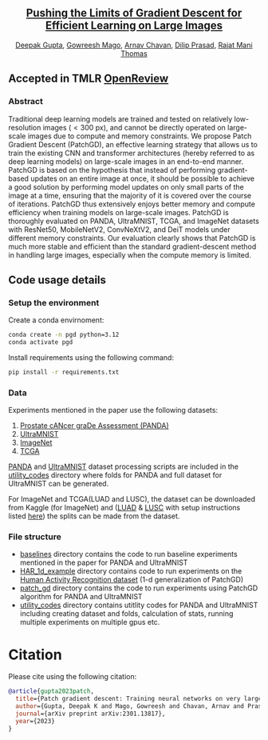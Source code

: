 <div align="center">

<h2><a href="https://openreview.net/forum?id=6dS1jhdemD/">Pushing the Limits of Gradient Descent for Efficient Learning on Large Images</a></h2>

[Deepak Gupta](https://dkgupta90.github.io/), [Gowreesh Mago](https://scholar.google.com/citations?user=ewFlY0gAAAAJ&hl=en), [Arnav Chavan](https://sites.google.com/view/arnavchavan/), [Dilip Prasad](https://en.uit.no/ansatte/person?p_document_id=615677), [Rajat Mani Thomas](https://scholar.google.nl/citations?user=gw2bllMAAAAJ&hl=en)

</div>

## Accepted in TMLR [OpenReview](https://openreview.net/forum?id=6dS1jhdemD)

### Abstract

Traditional deep learning models are trained and tested on relatively low-resolution images ($<300$ px), and cannot be directly operated on large-scale images due to compute and memory constraints. We propose Patch Gradient Descent (PatchGD), an effective learning strategy that allows us to train the existing CNN and transformer architectures (hereby referred to as deep learning models) on large-scale images in an end-to-end manner. PatchGD is based on the hypothesis that instead of performing gradient-based updates on an entire image at once, it should be possible to achieve a good solution by performing model updates on only small parts of the image at a time, ensuring that the majority of it is covered over the course of iterations. PatchGD thus extensively enjoys better memory and compute efficiency when training models on large-scale images. PatchGD is thoroughly evaluated on PANDA, UltraMNIST, TCGA, and ImageNet datasets with ResNet50, MobileNetV2, ConvNeXtV2, and DeiT models under different memory constraints. Our evaluation clearly shows that PatchGD is much more stable and efficient than the standard gradient-descent method in handling large images, especially when the compute memory is limited.




## Code usage details


### Setup the environment

Create a conda envirnoment:
```bash
conda create -n pgd python=3.12
conda activate pgd
```
Install requirements using the following command: 
```bash
pip install -r requirements.txt
```

### Data
Experiments mentioned in the paper use the following datasets:
<ol>
    <li><a href="https://www.kaggle.com/c/prostate-cancer-grade-assessment/data">Prostate cANcer graDe Assessment (PANDA)</a></li>
    <li><a href="https://www.nature.com/articles/s41597-024-03587-4">UltraMNIST</a></li>
    <li><a href="https://www.kaggle.com/c/imagenet-object-localization-challenge/overview/description">ImageNet</a></li>
    <li><a href="https://www.cancer.gov/ccg/research/genome-sequencing/tcga">TCGA</a></li>
</ol>

<a href="https://www.kaggle.com/c/prostate-cancer-grade-assessment/data">PANDA</a> and <a href="https://www.nature.com/articles/s41597-024-03587-4">UltraMNIST</a> dataset processing scripts are included in the [utility_codes](./utility_codes) directory where folds for PANDA and full dataset for UltraMNIST can be generated. 

For ImageNet and TCGA(LUAD and LUSC), the dataset can be downloaded from Kaggle (for ImageNet) and (<a href="https://portal.gdc.cancer.gov/projects/TCGA-LUAD">LUAD</a> & <a href="https://portal.gdc.cancer.gov/projects/TCGA-LUSC">LUSC</a> with setup instructions listed <a href="https://gdc.cancer.gov/access-data/gdc-data-transfer-tool">here</a>) the splits can be made from the dataset.




### File structure
<ul>
    <li><a href="./baselines/">baselines</a> directory contains the code to run baseline experiments mentioned in the paper for PANDA and UltraMNIST</li>
    <li><a href="./HAR_1d_example/">HAR_1d_example</a> directory contains code to run experiments on the <a href="https://archive.ics.uci.edu/dataset/240/human+activity+recognition+using+smartphones">Human Activity Recognition dataset</a> (1-d generalization of PatchGD)</li>
    <li><a href="./patch_gd/">patch_gd</a> directory contains the code to run experiments using PatchGD algorithm for PANDA and UltraMNIST</li>
    <li><a href="./utility_codes/">utility_codes</a> directory contains utitlity codes for PANDA and UltraMNIST including creating dataset and folds, calculation of stats, running multiple experiments on multiple gpus etc.</li>
</ul>


# Citation

Please cite using the following citation:

```BibTeX
@article{gupta2023patch,
  title={Patch gradient descent: Training neural networks on very large images},
  author={Gupta, Deepak K and Mago, Gowreesh and Chavan, Arnav and Prasad, Dilip K},
  journal={arXiv preprint arXiv:2301.13817},
  year={2023}
}
```
